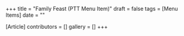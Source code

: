 +++
title = "Family Feast (PTT Menu Item)"
draft = false
tags = [Menu Items]
date = ""

[Article]
contributors = []
gallery = []
+++